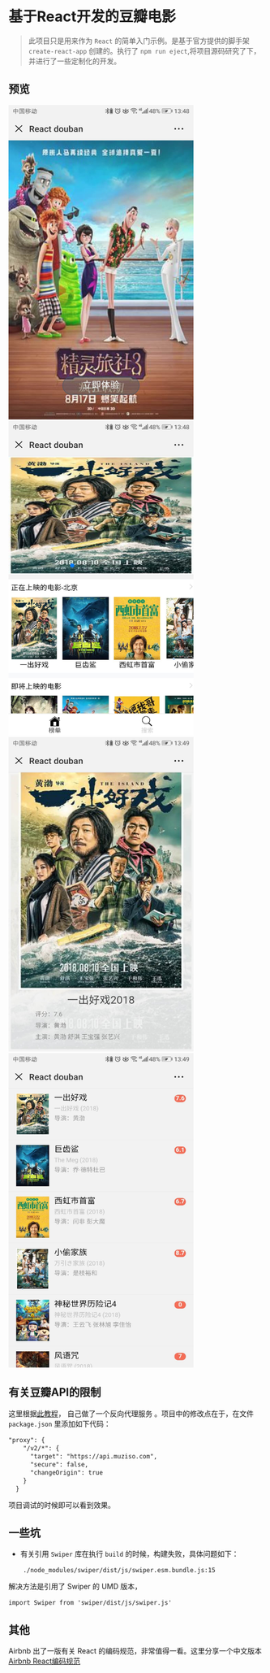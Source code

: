 # 基于React开发的豆瓣电影
> 此项目只是用来作为 `React` 的简单入门示例。是基于官方提供的脚手架 `create-react-app` 创建的。执行了 `npm run eject`,将项目源码研究了下，并进行了一些定制化的开发。

## 预览

<img src="https://github.com/cklwblove/react-douban/blob/master/screenshot/home.jpg" width = "365" height = "619" alt="首页"/>
<img src="https://github.com/cklwblove/react-douban/blob/master/screenshot/board.jpg" width = "365" height = "619" alt="榜单"/>
<img src="https://github.com/cklwblove/react-douban/blob/master/screenshot/item.jpg" width = "365" height = "619" alt="详情"/> 
<img src="https://github.com/cklwblove/react-douban/blob/master/screenshot/list.jpg" width = "365" height = "619" alt="列表"/>

## 有关豆瓣API的限制
这里根据[此教程](https://github.com/zce/douban-api-proxy)， 自己做了一个反向代理服务 。项目中的修改点在于，在文件  `package.json` 里添加如下代码：

```
"proxy": {
    "/v2/*": {
      "target": "https://api.muziso.com",
      "secure": false,
      "changeOrigin": true
    }
  }
```

项目调试的时候即可以看到效果。

## 一些坑
- 有关引用 `Swiper` 库在执行 `build` 的时候，构建失败，具体问题如下：

```
    ./node_modules/swiper/dist/js/swiper.esm.bundle.js:15
```
解决方法是引用了 Swiper 的 UMD 版本，

```
import Swiper from 'swiper/dist/js/swiper.js'
```

## 其他

Airbnb 出了一版有关 React 的编码规范，非常值得一看。这里分享一个中文版本
[Airbnb React编码规范](https://zhuanlan.zhihu.com/p/20616464)
